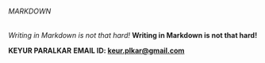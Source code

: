 ###### MARKDOWN

_Writing in Markdown is not that hard!_
**Writing in Markdown is not that hard!**

**KEYUR PARALKAR**
**EMAIL ID: keur.plkar@gmail.com**

